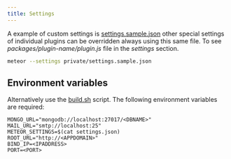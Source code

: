 ```yaml
---
title: Settings
---
```


A example of custom settings is [settings.sample.json](https://github.com/Keplerjs/Kepler/blob/master/private/settings.sample.json) other special settings of individual plugins can be overridden always using this same file.
To see *packages/plugin-name/plugin.js* file in the *settings* section.

```sh
meteor --settings private/settings.sample.json 
```


## Environment variables

Alternatively use the [build.sh](https://github.com/Keplerjs/Kepler/tree/master/private/build.sh) script.
The following environment variables are required: 
```
MONGO_URL="mongodb://localhost:27017/<DBNAME>"
MAIL_URL="smtp://localhost:25"
METEOR_SETTINGS=$(cat settings.json)
ROOT_URL="http://<APPDOMAIN>"
BIND_IP=<IPADDRESS>
PORT=<PORT>
```